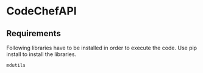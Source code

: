# CodeChefAPI

## Requirements 
Following libraries have to be installed in order to execute the code.
Use pip install to install the libraries.

    mdutils